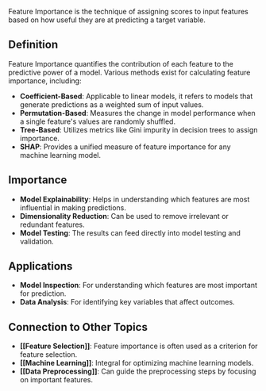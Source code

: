 Feature Importance is the technique of assigning scores to input features based on how useful they are at predicting a target variable.

## Definition

Feature Importance quantifies the contribution of each feature to the predictive power of a model. Various methods exist for calculating feature importance, including:

- **Coefficient-Based**: Applicable to linear models, it refers to models that generate predictions as a weighted sum of input values.
- **Permutation-Based**: Measures the change in model performance when a single feature's values are randomly shuffled.
- **Tree-Based**: Utilizes metrics like Gini impurity in decision trees to assign importance.
- **SHAP**: Provides a unified measure of feature importance for any machine learning model.

## Importance

- **Model Explainability**: Helps in understanding which features are most influential in making predictions.
- **Dimensionality Reduction**: Can be used to remove irrelevant or redundant features.
- **Model Testing**: The results can feed directly into model testing and validation.

## Applications

- **Model Inspection**: For understanding which features are most important for prediction.
- **Data Analysis**: For identifying key variables that affect outcomes.

## Connection to Other Topics

- **[[Feature Selection]]**: Feature importance is often used as a criterion for feature selection.
- **[[Machine Learning]]**: Integral for optimizing machine learning models.
- **[[Data Preprocessing]]**: Can guide the preprocessing steps by focusing on important features.